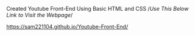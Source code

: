 Created Youtube Front-End Using Basic HTML and CSS
/*Use This Below Link to Visit the Webpage*/


https://sam221104.github.io/Youtube-Front-End/

